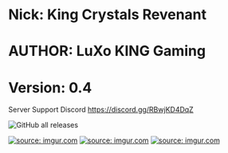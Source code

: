 # Nick: King Crystals Revenant
# AUTHOR: LuXo KING Gaming
# Version: 0.4

Server Support Discord https://discord.gg/RBwjKD4DqZ

<img alt="GitHub all releases" src="https://img.shields.io/github/downloads/LuXoKINGGaming/King_Crystals_Revenant/total?color=darkgreen&style=for-the-badge">

<a href="https://imgur.com/SDj0RZQ"><img src="https://i.imgur.com/SDj0RZQ.jpg" title="source: imgur.com" /></a>
<a href="https://imgur.com/cMZjIcd"><img src="https://i.imgur.com/cMZjIcd.jpg" title="source: imgur.com" /></a>
<a href="https://imgur.com/TmBpovi"><img src="https://i.imgur.com/TmBpovi.jpg" title="source: imgur.com" /></a>
